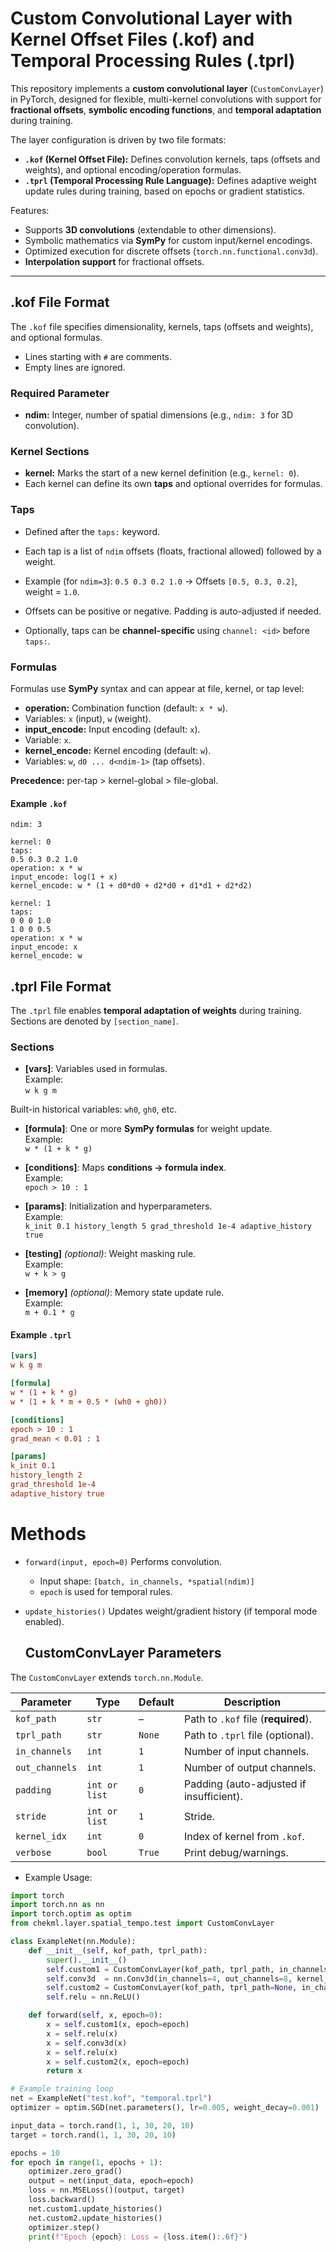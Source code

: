# Custom Convolutional Layer with Kernel Offset Files (.kof) and Temporal Processing Rules (.tprl)

This repository implements a **custom convolutional layer** (`CustomConvLayer`) in PyTorch, designed for flexible, multi-kernel convolutions with support for **fractional offsets**, **symbolic encoding functions**, and **temporal adaptation** during training.  

The layer configuration is driven by two file formats:  

- **`.kof` (Kernel Offset File):** Defines convolution kernels, taps (offsets and weights), and optional encoding/operation formulas.  
- **`.tprl` (Temporal Processing Rule Language):** Defines adaptive weight update rules during training, based on epochs or gradient statistics.  

Features:
- Supports **3D convolutions** (extendable to other dimensions).  
- Symbolic mathematics via **SymPy** for custom input/kernel encodings.  
- Optimized execution for discrete offsets (`torch.nn.functional.conv3d`).  
- **Interpolation support** for fractional offsets.  

---

## .kof File Format

The `.kof` file specifies dimensionality, kernels, taps (offsets and weights), and optional formulas.  
- Lines starting with `#` are comments.  
- Empty lines are ignored.  

### Required Parameter
- **ndim:** Integer, number of spatial dimensions (e.g., `ndim: 3` for 3D convolution).  

### Kernel Sections
- **kernel:** Marks the start of a new kernel definition (e.g., `kernel: 0`).  
- Each kernel can define its own **taps** and optional overrides for formulas.  

### Taps
- Defined after the `taps:` keyword.  
- Each tap is a list of `ndim` offsets (floats, fractional allowed) followed by a weight.  
- Example (for `ndim=3`):
  `0.5 0.3 0.2 1.0`
→ Offsets `[0.5, 0.3, 0.2]`, weight = `1.0`.  

- Offsets can be positive or negative. Padding is auto-adjusted if needed.  
- Optionally, taps can be **channel-specific** using `channel: <id>` before `taps:`.  

### Formulas
Formulas use **SymPy** syntax and can appear at file, kernel, or tap level:  

- **operation:** Combination function (default: `x * w`).  
- Variables: `x` (input), `w` (weight).  
- **input_encode:** Input encoding (default: `x`).  
- Variable: `x`.  
- **kernel_encode:** Kernel encoding (default: `w`).  
- Variables: `w`, `d0 ... d<ndim-1>` (tap offsets).  

**Precedence:** per-tap > kernel-global > file-global.  

#### Example `.kof`
```text
ndim: 3

kernel: 0
taps:
0.5 0.3 0.2 1.0
operation: x * w
input_encode: log(1 + x)
kernel_encode: w * (1 + d0*d0 + d2*d0 + d1*d1 + d2*d2)

kernel: 1
taps:
0 0 0 1.0
1 0 0 0.5
operation: x * w
input_encode: x
kernel_encode: w
```

## .tprl File Format

The `.tprl` file enables **temporal adaptation of weights** during training.  
Sections are denoted by `[section_name]`.

### Sections

- **[vars]**: Variables used in formulas.  
  Example:  
  `w k g m`

Built-in historical variables: `wh0`, `gh0`, etc.

- **[formula]**: One or more **SymPy formulas** for weight update.  
Example:  
`w * (1 + k * g)`

- **[conditions]**: Maps **conditions → formula index**.  
Example:  
`epoch > 10 : 1`

- **[params]**: Initialization and hyperparameters.  
Example:  
`k_init 0.1
history_length 5
grad_threshold 1e-4
adaptive_history true`

- **[testing]** *(optional)*: Weight masking rule.  
Example:  
`w + k > g`

- **[memory]** *(optional)*: Memory state update rule.  
Example:  
`m + 0.1 * g`

#### Example `.tprl`
```ini
[vars]
w k g m

[formula]
w * (1 + k * g)
w * (1 + k * m + 0.5 * (wh0 + gh0))

[conditions]
epoch > 10 : 1
grad_mean < 0.01 : 1

[params]
k_init 0.1
history_length 2
grad_threshold 1e-4
adaptive_history true
```

# Methods
- `forward(input, epoch=0)`
  Performs convolution.
  - Input shape: `[batch, in_channels, *spatial(ndim)]`
  - `epoch` is used for temporal rules.

- `update_histories()`
  Updates weight/gradient history (if temporal mode enabled).

  ## CustomConvLayer Parameters

The `CustomConvLayer` extends `torch.nn.Module`.

| Parameter     | Type         | Default | Description |
|---------------|-------------|---------|-------------|
| `kof_path`    | `str`       | –       | Path to `.kof` file (**required**). |
| `tprl_path`   | `str`       | `None`  | Path to `.tprl` file (optional). |
| `in_channels` | `int`       | `1`     | Number of input channels. |
| `out_channels`| `int`       | `1`     | Number of output channels. |
| `padding`     | `int or list` | `0`   | Padding (auto-adjusted if insufficient). |
| `stride`      | `int or list` | `1`   | Stride. |
| `kernel_idx`  | `int`       | `0`     | Index of kernel from `.kof`. |
| `verbose`     | `bool`      | `True`  | Print debug/warnings. |

- Example Usage:

```python
import torch
import torch.nn as nn
import torch.optim as optim
from chekml.layer.spatial_tempo.test import CustomConvLayer

class ExampleNet(nn.Module):
    def __init__(self, kof_path, tprl_path):
        super().__init__()
        self.custom1 = CustomConvLayer(kof_path, tprl_path, in_channels=1, out_channels=4, padding=1, stride=1, kernel_idx=0)
        self.conv3d  = nn.Conv3d(in_channels=4, out_channels=8, kernel_size=3, padding=1, stride=1)
        self.custom2 = CustomConvLayer(kof_path, tprl_path=None, in_channels=8, out_channels=1, padding=1, stride=1, kernel_idx=1)
        self.relu = nn.ReLU()

    def forward(self, x, epoch=0):
        x = self.custom1(x, epoch=epoch)
        x = self.relu(x)
        x = self.conv3d(x)
        x = self.relu(x)
        x = self.custom2(x, epoch=epoch)
        return x

# Example training loop
net = ExampleNet("test.kof", "temporal.tprl")
optimizer = optim.SGD(net.parameters(), lr=0.005, weight_decay=0.001)

input_data = torch.rand(1, 1, 30, 20, 10)
target = torch.rand(1, 1, 30, 20, 10)

epochs = 10
for epoch in range(1, epochs + 1):
    optimizer.zero_grad()
    output = net(input_data, epoch=epoch)
    loss = nn.MSELoss()(output, target)
    loss.backward()
    net.custom1.update_histories()
    net.custom2.update_histories()
    optimizer.step()
    print(f"Epoch {epoch}: Loss = {loss.item():.6f}")
```
